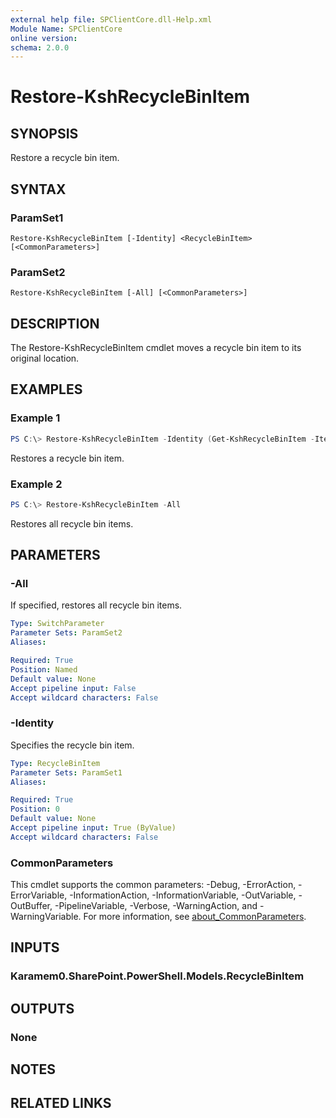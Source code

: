 ```yaml
---
external help file: SPClientCore.dll-Help.xml
Module Name: SPClientCore
online version:
schema: 2.0.0
---
```


# Restore-KshRecycleBinItem

## SYNOPSIS
Restore a recycle bin item.

## SYNTAX

### ParamSet1
```
Restore-KshRecycleBinItem [-Identity] <RecycleBinItem> [<CommonParameters>]
```

### ParamSet2
```
Restore-KshRecycleBinItem [-All] [<CommonParameters>]
```

## DESCRIPTION
The Restore-KshRecycleBinItem cmdlet moves a recycle bin item to its original location.

## EXAMPLES

### Example 1
```powershell
PS C:\> Restore-KshRecycleBinItem -Identity (Get-KshRecycleBinItem -ItemId '77566246-6e0d-4bc7-8360-689b8743265f')
```

Restores a recycle bin item.

### Example 2
```powershell
PS C:\> Restore-KshRecycleBinItem -All
```

Restores all recycle bin items.

## PARAMETERS

### -All
If specified, restores all recycle bin items.

```yaml
Type: SwitchParameter
Parameter Sets: ParamSet2
Aliases:

Required: True
Position: Named
Default value: None
Accept pipeline input: False
Accept wildcard characters: False
```

### -Identity
Specifies the recycle bin item.

```yaml
Type: RecycleBinItem
Parameter Sets: ParamSet1
Aliases:

Required: True
Position: 0
Default value: None
Accept pipeline input: True (ByValue)
Accept wildcard characters: False
```

### CommonParameters
This cmdlet supports the common parameters: -Debug, -ErrorAction, -ErrorVariable, -InformationAction, -InformationVariable, -OutVariable, -OutBuffer, -PipelineVariable, -Verbose, -WarningAction, and -WarningVariable. For more information, see [about_CommonParameters](http://go.microsoft.com/fwlink/?LinkID=113216).

## INPUTS

### Karamem0.SharePoint.PowerShell.Models.RecycleBinItem

## OUTPUTS

### None

## NOTES

## RELATED LINKS
